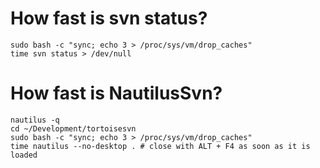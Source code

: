 # How fast is svn status? #

```
sudo bash -c "sync; echo 3 > /proc/sys/vm/drop_caches"
time svn status > /dev/null
```

# How fast is NautilusSvn? #

```
nautilus -q
cd ~/Development/tortoisesvn
sudo bash -c "sync; echo 3 > /proc/sys/vm/drop_caches"
time nautilus --no-desktop . # close with ALT + F4 as soon as it is loaded
```
